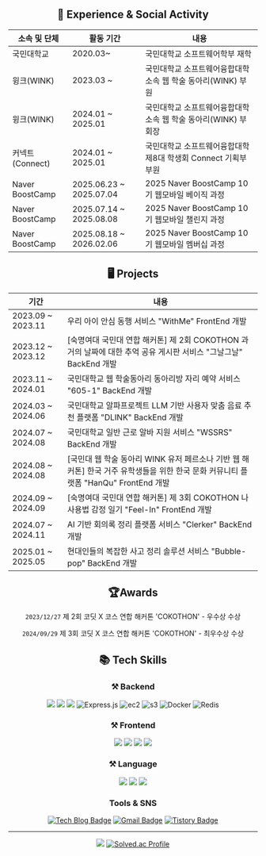 <div align='center' style={{width: 394px }}>

<h2 align='center'>📍 Experience & Social Activity</h2>

| 소속 및 단체 | 활동 기간 | 내용 |
| --- | --- | --- |
| 국민대학교 | 2020.03~ | 국민대학교 소프트웨어학부 재학 |
| 윙크(WINK) | 2023.03 ~ | 국민대학교 소프트웨어융합대학 소속 웹 학술 동아리(WINK) 부원 |
| 윙크(WINK) | 2024.01 ~ 2025.01 | 국민대학교 소프트웨어융합대학 소속 웹 학술 동아리(WINK) 부회장 |
| 커넥트(Connect) | 2024.01 ~ 2025.01 | 국민대학교 소프트웨어융합대학 제8대 학생회 Connect 기획부 부원 |
| Naver BoostCamp | 2025.06.23 ~ 2025.07.04 | 2025 Naver BoostCamp 10기 웹모바일 베이직 과정 |
| Naver BoostCamp | 2025.07.14 ~ 2025.08.08 | 2025 Naver BoostCamp 10기 웹모바일 챌린지 과정 |
| Naver BoostCamp | 2025.08.18 ~ 2026.02.06 | 2025 Naver BoostCamp 10기 웹모바일 멤버십 과정 |



<div align='center' style={{width: 394px }}>
  
<h2 align='center'>🖥 Projects </h2>

| 기간 | 내용 |
| --- | --- |
| 2023.09 ~ 2023.11 | 우리 아이 안심 동행 서비스 "WithMe" FrontEnd 개발 |
| 2023.12 ~ 2023.12 | [숙명여대 국민대 연합 해커톤] 제 2회 COKOTHON 과거의 날짜에 대한 추억 공유 게시판 서비스 "그날그날" BackEnd 개발 |
| 2023.11 ~ 2024.01 | 국민대학교 웹 학술동아리 <WINK> 동아리방 자리 예약 서비스 "605-1" BackEnd 개발 |
| 2024.03 ~ 2024.06 | 국민대학교 알파프로젝트 LLM 기반 사용자 맞춤 음료 추천 플랫폼 "DLINK" BackEnd 개발 |
| 2024.07 ~ 2024.08 | 국민대학교 일반 근로 알바 지원 서비스 "WSSRS" BackEnd 개발 |
| 2024.08 ~ 2024.08 | [국민대 웹 학술 동아리 WINK 유저 페르소나 기반 웹 해커톤] 한국 거주 유학생들을 위한 한국 문화 커뮤니티 플랫폼 "HanQu" FrontEnd 개발 |
| 2024.09 ~ 2024.09 | [숙명여대 국민대 연합 해커톤] 제 3회 COKOTHON 나 사용법 감정 일기 "Feel-In" FrontEnd 개발 |
| 2024.07 ~ 2024.11 | AI 기반 회의록 정리 플랫폼 서비스 "Clerker" BackEnd 개발 |
| 2025.01 ~ 2025.05 | 현대인들의 복잡한 사고 정리 솔루션 서비스 "Bubble-pop" BackEnd 개발 |


<h2 align='center'>🏆Awards</h2>

`2023/12/27` 제 2회 코딧 X 코스 연합 해커톤 'COKOTHON' - 우수상 수상 

`2024/09/29` 제 3회 코딧 X 코스 연합 해커톤 'COKOTHON' - 최우수상 수상


## 📚 Tech Skills
### ⚒ Backend
![](https://img.shields.io/badge/spring-6DB33F.svg?&style=for-the-badge&logo=spring&logoColor=white)
![](https://img.shields.io/badge/spring%20boot-6DB33F.svg?&style=for-the-badge&logo=springboot&logoColor=white)
![](https://img.shields.io/badge/node.js-339933.svg?&style=for-the-badge&logo=nodedotjs&logoColor=white)
![Express.js](https://img.shields.io/badge/express.js-404d59.svg?style=for-the-badge&logo=express&logoColor=61DAFB)
![ec2](https://img.shields.io/badge/aws%20ec2-FF9900.svg?style=for-the-badge&logo=amazon-ec2&logoColor=white)
![s3](https://img.shields.io/badge/aws%20s3-569A31.svg?style=for-the-badge&logo=amazon-s3&logoColor=white)
![Docker](https://img.shields.io/badge/docker-2496ED.svg?style=for-the-badge&logo=docker&logoColor=white)
![Redis](https://img.shields.io/badge/redis-DC382D.svg?style=for-the-badge&logo=redis&logoColor=white)


### ⚒ Frontend
![](https://img.shields.io/badge/HTML5-E34F26.svg?&style=for-the-badge&logo=html5&logoColor=white)
![](https://img.shields.io/badge/CSS-1572B6.svg?&style=for-the-badge&logo=css3&logoColor=white)
![](https://img.shields.io/badge/JavaScript-F7DF1E.svg?&style=for-the-badge&logo=JavaScript&logoColor=white)
![](https://img.shields.io/badge/Android%20Studio-3DDC84.svg?&style=for-the-badge&logo=android&logoColor=white)

### ⚒ Language
![](https://img.shields.io/badge/Python-3776AB.svg?&style=for-the-badge&logo=python&logoColor=white)
![](https://img.shields.io/badge/Java-007396.svg?&style=for-the-badge&logo=Java&logoColor=White)
![](https://img.shields.io/badge/C++-00599C.svg?&style=for-the-badge&logo=cplusplus&logoColor=white)

### Tools & SNS
[![Tech Blog Badge](http://img.shields.io/badge/velog-20C997?style=flat-square&logo=velog&logoColor=white&link=https://velog.io/@sksmsfbrjs/)](https://velog.io/@sksmsfbrjs/)
[![Gmail Badge](https://img.shields.io/badge/Gmail-d14836?style=flat-square&logo=Gmail&logoColor=white&link=mailto:ryu7844@gmail.com)](mailto:ryu7844@gmail.com)
[![Tistory Badge](https://img.shields.io/badge/Tistory-ff5a4a?style=flat-square&logo=Tistory&logoColor=white&link=https://sksmsfbrjs51.tistory.com/)](https://sksmsfbrjs51.tistory.com/)


---
[![](https://github-readme-stats.vercel.app/api?username=U-Geon&show_icons=true&theme=radical)](https://github.com/anuraghazra/github-readme-stats)
[![Solved.ac Profile](http://mazassumnida.wtf/api/v2/generate_badge?boj=sksmsfbrjs)](https://solved.ac/sksmsfbrjs/)
